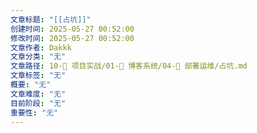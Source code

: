 ```yaml
---
文章标题: "[[占坑]]"
创建时间: 2025-05-27 00:52:00
修改时间: 2025-05-27 00:52:00
文章作者: Dakkk
文章分类: "无"
文章路径: 10-🚀 项目实战/01-📝 博客系统/04-🚀 部署运维/占坑.md
文章标签: "无"
概要: "无"
文章难度: "无"
目前阶段: "无"
重要性: "无"
---
```


